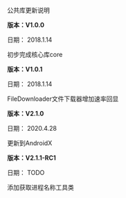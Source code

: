 公共库更新说明

**版本：V1.0.0**

日期： 2018.1.14

初步完成核心库core

**版本：V1.0.1**

日期： 2018.1.14

FileDownloader文件下载器增加速率回显

**版本：V2.1.0**

日期： 2020.4.28

更新到AndroidX



**版本：V2.1.1-RC1**

日期： TODO

添加获取进程名称工具类